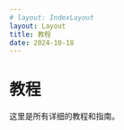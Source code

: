 ```yaml
---
# layout: IndexLayout
layout: Layout
title: 教程
date: 2024-10-18
---
```


# 教程

这里是所有详细的教程和指南。

<BlogPosts :pages="$site.pages" :filter="page => page.path.startsWith('/tutorials/')" />

<Catalog/>
